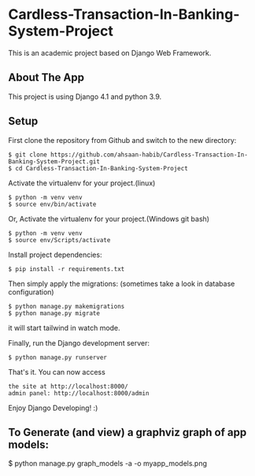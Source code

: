 # Cardless-Transaction-In-Banking-System-Project

This is an academic project based on Django Web Framework.

## About The App

This project is using Django 4.1 and python 3.9.

## Setup

First clone the repository from Github and switch to the new directory:

    $ git clone https://github.com/ahsaan-habib/Cardless-Transaction-In-Banking-System-Project.git
    $ cd Cardless-Transaction-In-Banking-System-Project

Activate the virtualenv for your project.(linux)

    $ python -m venv venv
    $ source env/bin/activate

Or, Activate the virtualenv for your project.(Windows git bash)

    $ python -m venv venv
    $ source env/Scripts/activate

Install project dependencies:

    $ pip install -r requirements.txt

Then simply apply the migrations:
(sometimes take a look in database configuration)

    $ python manage.py makemigrations
    $ python manage.py migrate


it will start tailwind in watch mode.

Finally, run the Django development server:

    $ python manage.py runserver

That's it. You can now access

    the site at http://localhost:8000/
    admin panel: http://localhost:8000/admin

Enjoy Django Developing! :)


## To Generate (and view) a graphviz graph of app models:

$ python manage.py graph_models -a -o myapp_models.png

